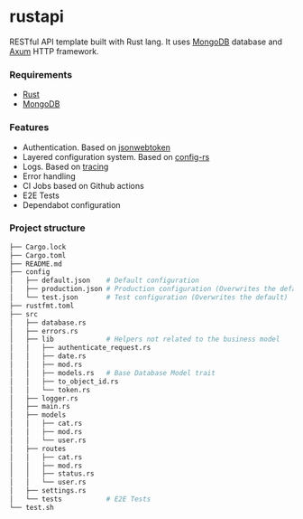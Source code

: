 # rustapi

RESTful API template built with Rust lang. It uses [MongoDB](https://docs.mongodb.com/)
database and [Axum](https://github.com/tokio-rs/axum) HTTP framework.

### Requirements

- [Rust](https://www.rust-lang.org/tools/install)
- [MongoDB](https://docs.mongodb.com/manual/installation/)

### Features

- Authentication. Based on [jsonwebtoken](https://github.com/Keats/jsonwebtoken)
- Layered configuration system. Based on [config-rs](https://github.com/mehcode/config-rs)
- Logs. Based on [tracing](https://github.com/tokio-rs/tracing)
- Error handling
- CI Jobs based on Github actions
- E2E Tests
- Dependabot configuration

### Project structure

```bash
├── Cargo.lock
├── Cargo.toml
├── README.md
├── config
│   ├── default.json    # Default configuration
│   ├── production.json # Production configuration (Overwrites the default)
│   └── test.json       # Test configuration (Overwrites the default)
├── rustfmt.toml
├── src
│   ├── database.rs
│   ├── errors.rs
│   ├── lib             # Helpers not related to the business model
│   │   ├── authenticate_request.rs
│   │   ├── date.rs
│   │   ├── mod.rs
│   │   ├── models.rs   # Base Database Model trait
│   │   ├── to_object_id.rs
│   │   └── token.rs
│   ├── logger.rs
│   ├── main.rs
│   ├── models
│   │   ├── cat.rs
│   │   ├── mod.rs
│   │   └── user.rs
│   ├── routes
│   │   ├── cat.rs
│   │   ├── mod.rs
│   │   ├── status.rs
│   │   └── user.rs
│   ├── settings.rs
│   └── tests           # E2E Tests
└── test.sh
```
